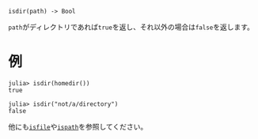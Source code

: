 ```
isdir(path) -> Bool
```

`path`がディレクトリであれば`true`を返し、それ以外の場合は`false`を返します。

# 例

```jldoctest
julia> isdir(homedir())
true

julia> isdir("not/a/directory")
false
```

他にも[`isfile`](@ref)や[`ispath`](@ref)を参照してください。
